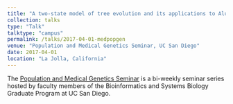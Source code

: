 ```yaml
---
title: "A two-state model of tree evolution and its applications to Alu retrotransposition"
collection: talks
type: "Talk"
talktype: "campus"
permalink: /talks/2017-04-01-medpopgen
venue: "Population and Medical Genetics Seminar, UC San Diego"
date: 2017-04-01
location: "La Jolla, California"
---
```


The <a href="https://gymreklab.github.io/teaching/medpopgen_seminar.html" target="_blank">Population and Medical Genetics Seminar</a> is a bi-weekly seminar series hosted by faculty members of the Bioinformatics and Systems Biology Graduate Program at UC San Diego.
